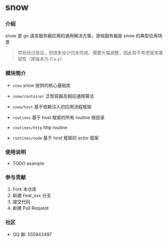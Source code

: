 # snow

### 介绍

snow 是 go 语言服务器应用的通用解决方案，游戏服务器是 snow 的典型应用场景

> 项目经过验证，但很多设计仍未完成，需要大幅调整，因此暂不考虑版本兼容性（即版本为 0.x.y）

### 模块简介

- `snow` snow 提供的核心基础库
- `snow/container` 泛型容器及相应通用算法
- `snow/host` 基于依赖注入的应用流程框架

- `routines` 基于 host 框架的所有 routine 根目录
- `routines/http` http routine
- `routines/node` 基于 host 框架的 actor 框架

### 使用说明
* TODO example

### 参与贡献

1.  Fork 本仓库
2.  新建 Feat_xxx 分支
3.  提交代码
4.  新建 Pull Request

### 社区
* QQ 群: 555943497
